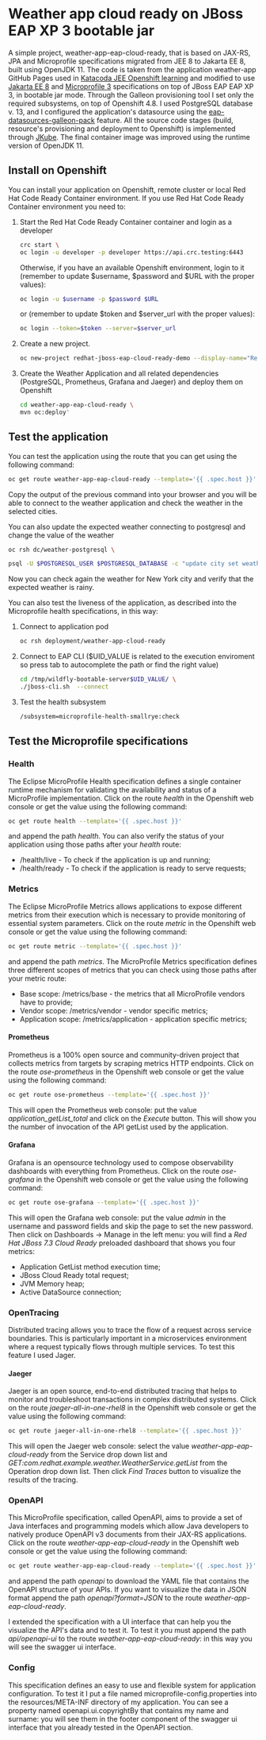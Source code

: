 # Weather app cloud ready on JBoss EAP XP 3 bootable jar

A simple project, weather-app-eap-cloud-ready, that is based on JAX-RS, JPA and Microprofile specifications migrated from JEE 8 to Jakarta EE 8, built using OpenJDK 11. The code is taken from the application weather-app GitHub Pages used in [Katacoda JEE Openshift learning](<https://www.katacoda.com/openshift/courses/middleware/middleware-javaee8>) and modified to use [Jakarta EE 8](<https://jakarta.ee/>) and [Microprofile 3](https://microprofile.io) specifications on top of JBoss EAP EAP XP 3, in bootable jar mode. Through the Galleon provisioning tool I set only the required subsystems, on top of Openshift 4.8. I used PostgreSQL database v. 13, and I configured the application's datasource using the [eap-datasources-galleon-pack](https://github.com/jbossas/eap-datasources-galleon-pack) feature. All the source code stages (build, resource's provisioning and deployment to Openshift) is implemented through [JKube](https://www.eclipse.org/jkube/).
The final container image was improved using the runtime version of OpenJDK 11.

## Install on Openshift

You can install your application on Openshift, remote cluster or local Red Hat Code Ready Container environment. If you use Red Hat Code Ready Container environment you need to:

1. Start the Red Hat Code Ready Container container and login as a developer

   ```sh
   crc start \
   oc login -u developer -p developer https://api.crc.testing:6443
   ```

   Otherwise, if you have an available Openshift environment, login to it (remember to update $username, $password and $URL with the proper values):

   ```sh
   oc login -u $username -p $password $URL
   ```

   or (remember to update $token and $server_url with the proper values):

   ```sh
   oc login --token=$token --server=$server_url
   ```

2. Create a new project.

   ```sh
   oc new-project redhat-jboss-eap-cloud-ready-demo --display-name="Red Hat JBoss EAP Cloud Ready Demo"
   ```

3. Create the Weather Application and all related dependencies (PostgreSQL, Prometheus, Grafana and Jaeger) and deploy them on Openshift

   ```sh
   cd weather-app-eap-cloud-ready \
   mvn oc:deploy'
   ```

## Test the application

You can test the application using the route that you can get using the following command:

```sh
oc get route weather-app-eap-cloud-ready --template='{{ .spec.host }}'
```

Copy the output of the previous command into your browser and you will be able to connect to the weather application and check the weather in the selected cities.

You can also update the expected weather connecting to postgresql and change the value of the weather

```sh
oc rsh dc/weather-postgresql \

psql -U $POSTGRESQL_USER $POSTGRESQL_DATABASE -c "update city set weathertype='rainy-5' where id='nyc'";
```

Now you can check again the weather for New York city and verify that the expected weather is rainy.

You can also test the liveness of the application, as described into the Microprofile health specifications, in this way:

1. Connect to application pod

   ```sh
   oc rsh deployment/weather-app-cloud-ready
   ```

2. Connect to EAP CLI ($UID_VALUE is related to the execution enviroment so press tab to autocomplete the path or find the right value)

   ```sh
   cd /tmp/wildfly-bootable-server$UID_VALUE/ \
   ./jboss-cli.sh  --connect
   ```

3. Test the health subsystem

   ```sh
   /subsystem=microprofile-health-smallrye:check
   ```

## Test the Microprofile specifications

### Health

The Eclipse MicroProfile Health specification defines a single container runtime mechanism for validating the availability and status of a MicroProfile implementation.
Click on the route *health* in the Openshift web console or get the value using the following command:

```sh
oc get route health --template='{{ .spec.host }}'
```

and append the path *health*.
You can also verify the status of your application using those paths after your *health* route:

- /health/live - To check if the application is up and running;
- /health/ready - To check if the application is ready to serve requests;

### Metrics

The Eclipse MicroProfile Metrics allows applications to expose different metrics from their execution which is necessary to provide monitoring of essential system parameters.
Click on the route *metric* in the Openshift web console or get the value using the following command:

```sh
oc get route metric --template='{{ .spec.host }}'
```

and append the path *metrics*.
The MicroProfile Metrics specification defines three different scopes of metrics that you can check using those paths after your metric route:

- Base scope: /metrics/base - the metrics that all MicroProfile vendors have to provide;
- Vendor scope: /metrics/vendor - vendor specific metrics;
- Application scope: /metrics/application - application specific metrics;

#### Prometheus

Prometheus is a 100% open source and community-driven project that collects metrics from targets by scraping metrics HTTP endpoints.
Click on the route *ose-prometheus* in the Openshift web console or get the value using the following command:

```sh
oc get route ose-prometheus --template='{{ .spec.host }}'
```

This will open the Prometheus web console: put the value *application_getList_total* and click on the *Execute* button.
This will show you the number of invocation of the API getList used by the application.

#### Grafana

Grafana is an opensource technology used to compose observability dashboards with everything from Prometheus.
Click on the route *ose-grafana* in the Openshift web console or get the value using the following command:

```sh
oc get route ose-grafana --template='{{ .spec.host }}'
```

This will open the Grafana web console: put the value *admin* in the username and password fields and skip the page to set the new password.
Then click on Dashboards -> Manage in the left menu: you will find a *Red Hat JBoss 7.3 Cloud Ready* preloaded dashboard that shows you four metrics:

- Application GetList method execution time;
- JBoss Cloud Ready total request;
- JVM Memory heap;
- Active DataSource connection;

### OpenTracing

Distributed tracing allows you to trace the flow of a request across service boundaries.
This is particularly important in a microservices environment where a request typically flows through multiple services.
To test this feature I used Jager.

#### Jaeger

Jaeger is an open source, end-to-end distributed tracing that helps to monitor and troubleshoot transactions in complex distributed systems.
Click on the route *jaeger-all-in-one-rhel8* in the Openshift web console or get the value using the following command:

```sh
oc get route jaeger-all-in-one-rhel8 --template='{{ .spec.host }}'
```

This will open the Jaeger web console: select the value *weather-app-eap-cloud-ready* from the Service drop down list and *GET:com.redhat.example.weather.WeatherService.getList*
from the Operation drop down list.
Then click *Find Traces* button to visualize the results of the tracing.

### OpenAPI

This MicroProfile specification, called OpenAPI, aims to provide a set of Java interfaces and programming models which allow Java developers
to natively produce OpenAPI v3 documents from their JAX-RS applications.
Click on the route *weather-app-eap-cloud-ready* in the Openshift web console or get the value using the following command:

```sh
oc get route weather-app-eap-cloud-ready --template='{{ .spec.host }}'
```

and append the path *openapi* to download the YAML file that contains the OpenAPI structure of your APIs. If you want to visualize the data
in JSON format append the path *openapi?format=JSON* to the route *weather-app-eap-cloud-ready*.

I extended the specification with a UI interface that can help you the visualize the API's data and to test it.
To test it you must append the path *api/openapi-ui* to the route *weather-app-eap-cloud-ready*: in this way you will see the swagger ui interface.

### Config

This specification defines an easy to use and flexible system for application configuration.
To test it I put a file named microprofile-config.properties into the resources/META-INF directory of my application.
You can see a property named openapi.ui.copyrightBy that contains my name and surname: you will see them in the footer component of the
swagger ui interface that you already tested in the OpenAPI section.
